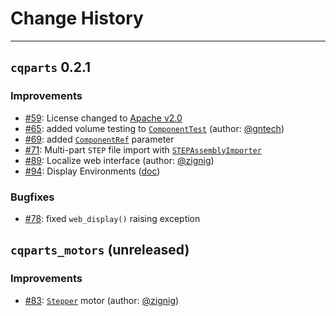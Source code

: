 # Change History

----
## `cqparts` 0.2.1

### Improvements

- [#59](https://github.com/fragmuffin/cqparts/issues/59): License changed to [Apache v2.0](https://github.com/fragmuffin/cqparts/blob/master/LICENSE)
- [#65](https://github.com/fragmuffin/cqparts/pull/65): added volume testing to [`ComponentTest`](https://fragmuffin.github.io/cqparts/doc/api/cqparts.utils.html#cqparts.utils.test.ComponentTest) (author: [@gntech](https://github.com/gntech))
- [#69](https://github.com/fragmuffin/cqparts/pull/69): added [`ComponentRef`](https://fragmuffin.github.io/cqparts/doc/api/cqparts.params.html#cqparts.params.types.ComponentRef) parameter
- [#71](https://github.com/fragmuffin/cqparts/pull/71): Multi-part `STEP` file import with [`STEPAssemblyImporter`](https://fragmuffin.github.io/cqparts/doc/api/cqparts.codec.html#cqparts.codec.step.STEPAssemblyImporter)
- [#89](https://github.com/fragmuffin/cqparts/pull/89): Localize web interface (author: [@zignig](https://github.com/zignig))
- [#94](https://github.com/fragmuffin/cqparts/pull/94): Display Environments ([doc](https://fragmuffin.github.io/cqparts/doc/api/cqparts.display.html#cqparts.display.environment.DisplayEnvironment))

### Bugfixes

- [#78](https://github.com/fragmuffin/cqparts/pull/78): fixed `web_display()` raising exception

## `cqparts_motors` (unreleased)

### Improvements

- [#83](https://github.com/fragmuffin/cqparts/pull/83): [`Stepper`](https://fragmuffin.github.io/cqparts/doc/api/cqparts_motors#cqparts_motors.stepper.Stepper) motor (author: [@zignig](https://github.com/zignig))
